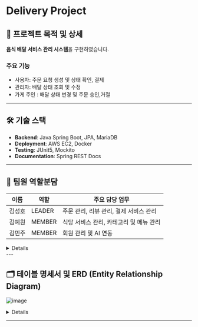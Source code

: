 # Delivery Project

## 📌 프로젝트 목적 및 상세

**음식 배달 서비스 관리 시스템**을 구현하였습니다.

### 주요 기능

- 사용자: 주문 요청 생성 및 상태 확인, 결제
- 관리자: 배달 상태 조회 및 수정
- 가게 주인 : 배달 상태 변경 및 주문 승인,거절

---

## 🛠️ 기술 스택

- **Backend**: Java Spring Boot, JPA, MariaDB
- **Deployment**: AWS EC2, Docker
- **Testing**: JUnit5, Mockito
- **Documentation**: Spring REST Docs

---

## 👥 팀원 역할분담

| 이름  | 역할     | 주요 담당 업무                |
|-----|--------|-------------------------|
| 김성호 | LEADER | 주문 관리, 리뷰 관리, 결제 서비스 관리 |
| 김예원 | MEMBER | 식당 서비스 관리, 카테고리 및 메뉴 관리 |
| 김민주 | MEMBER | 회원 관리 및 AI 연동           |

<details>
  <details>
      <summary> 김민주 담당 기능 </summary>
      1. 회원 관리 기능

      2. AI API 연동
      3. WebSecurityConfig 보안 설정
    ### 1. User Management

- **회원가입**: 사용자 계정 생성 기능. 사용자명, 비밀번호, 주소, 역할 등을 입력받아 저장합니다.
- **로그인 및 인증**: JWT 토큰 기반 인증을 통해 사용자 로그인 기능을 구현했습니다.
- **회원 정보 조회**: 사용자 개인 정보를 조회할 수 있습니다.
- **회원 정보 수정**: 사용자명, 주소, 역할 등을 업데이트할 수 있습니다.
- **회원 탈퇴**: 사용자를 삭제 상태로 변경(soft delete)하여 탈퇴 처리합니다.

### 2. AI 연동

- **AI API 연동**: Google AI API를 활용해 질문에 간결한 응답을 제공하며, 응답 데이터를 DB에 저장하는 기능을 구현했습니다.
- **비용 절감 처리**: 요청 시 글자 수 제한 및 간결한 답변 요청을 통해 API 호출 비용을 최적화했습니다.

### 3. WebSecurityConfig 보안 설정

- **Spring Security 설정**
    - CSRF 비활성화: REST API의 특성을 고려해 CSRF 보호를 비활성화했습니다.
    - 세션 사용 안 함: JWT 기반 인증 방식을 사용하여 세션을 생성하지 않고, `STATELESS`로 설정했습니다.

- **JWT 인증 및 권한 관리**
    - `JwtAuthenticationFilter`와 `JwtAuthorizationFilter`를 추가하여 로그인 시 JWT 토큰 생성 및 요청 인증을 처리합니다.
    - 사용자 권한(Role)에 따라 API 접근 권한을 분리했습니다.

- **API별 접근 권한 설정**
    - `requestMatchers`를 통해 API별로 필요한 권한을 정의했습니다.
    - Ex:
        - `/api/user/signup`, `/api/user/{username}`: 모든 사용자 접근 가능
        - `/api/order/`: `CUSTOMER` 권한 필요
        - `/api/review`: `CUSTOMER`, `OWNER` 등 다양한 권한 필요

- **필터 체인 관리**
    - `JwtAuthenticationFilter`는 로그인 요청 시 토큰을 발급하고,
      `JwtAuthorizationFilter`는 각 요청의 JWT 유효성을 검사합니다.

## 특이사항

- **권한 관리**: MANAGER, MASTER와 같은 특정 권한은 고유 토큰을 통해 부여받도록 구현했습니다.
- **보안 강화**: 비밀번호 암호화 및 JWT 인증 방식을 활용하여 사용자 데이터를 보호합니다.
  </details>
  <details>
    <summary> 김성호 담당 기능</summary>

  </details>
  <details>
    <summary> 김예원 담당 기능</summary>
  1. 카테고리 관리 기능
  2. 가게 관리 기능
  3. 메뉴 관리 기능

### 1. 카테고리 관리 기능

- **카테고리 생성** :
    - 관리자 권한(MANAGER, MASTER)을 확인한 후에 새로운 카테고리를 생성할 수 있습니다.
    - 카테고리 이름 중복 여부를 확인하여 중복 생성 방지 로직이 포함되어 있습니다.

- **카테고리 수정** :
    - 관리자 권한을 확인하여 카테고리 이름 및 활성화 상태를 업데이트할 수 있습니다.

- **카테고리 조회** : 누구나 접근 가능하며, 활성화된 모든 카테고리를 검색 및 조회할 수 있습니다.
    - 정렬 조건 : 생성일순, 수정일순

### 2. 가게 관리 기능

- **가게 생성** :
    - 관리자 권한(MANAGER, MASTER)을 확인한 후에 새로운 가게를 생성할 수 있습니다.
    - 생성 후 기본적으로 활성화 상태로 설정됩니다.
    - 생성 시 카테고리 유효성 확인 로직을 추가하여, 존재하지 않는 카테고리에 등록되지 않도록 구현했습니다.
- **가게 수정** : 관리자(MANAGER, MASTER) 또는 해당 가게 주인(OWNER)만 가게 정보를 업데이트할 수 있습니다.
- **가게 삭제** :
    - 삭제 권한은 관리자(MANAGER, MASTER) 또는 가게 주인(OWNER)에게만 허용됩니다.
    - 소프트 삭제(soft delete)로 구현되어 데이터는 유지되지만, 비활성화 처리됩니다.
- **가게 조회** :
    - 누구나 특정 가게를 조회할 수 있습니다. 전체 가게 조회, 카테고리별 가게 조회, 이름 키워드 검색이 가능합니다.
        - 정렬 조건 : 생성일순, 수정일순
        - 페이징: 기본적으로 페이지당 10개로 제한되며, 10개, 30개, 50개로 설정할 수 있습니다.
    - 평점 정보:
      조회된 가게에는 평점 정보가 포함되며, 가게 리뷰 데이터로부터 평균 평점을 계산하여 제공합니다.

### 3. 메뉴 관리 기능

- **메뉴 생성** : 관리자(MANAGER, MASTER) 또는 해당 가게 주인(OWNER)만 메뉴를 등록할 수 있습니다.
- **메뉴 수정** : 관리자(MANAGER, MASTER) 또는 가게 주인(OWNER)만 메뉴 정보를 업데이트할 수 있습니다.
- **메뉴 삭제** :
    - 삭제 권한은 관리자(MANAGER, MASTER) 또는 해당 가게 주인(OWNER)에게만 허용됩니다.
    - 소프트 삭제(soft delete)로 구현되어 데이터는 유지되지만, 비활성화 처리됩니다.
- **메뉴 조회** :
    - 특정 가게의 모든 메뉴를 조회하거나, 특정 이름의 메뉴를 검색하여 확인할 수 있습니다.
        - 정렬 조건 : 생성일순, 수정일순
        - 페이징: 기본적으로 페이지당 10개로 제한되며, 10개, 30개, 50개로 설정할 수 있습니다.
      </details>

</details>
---

## 🗂️ 테이블 명세서 및 ERD (Entity Relationship Diagram)

![image](https://github.com/user-attachments/assets/81911ac3-ec35-4a4f-bb98-e68b3e70a8d4)

<details>

### p_users 테이블

| 필드 이름        | 데이터 타입         | 설명                |
|--------------|----------------|-------------------|
| `id`         | `uuid`         | PRIMARY KEY       |
| `username`   | `VARCHAR(50)`  | 사용자 ID            |
| `password`   | `VARCHAR(50)`  | 사용자 비밀번호          |
| `role`       | `VARCHAR(20)`  | 사용자 권한            |
| `address`    | `VARCHAR(255)` | 사용자 주소            |
| `created_at` | `TIMESTAMP`    | 레코드 생성 시점         |
| `created_by` | `VARCHAR(255)` | 레코드 생성자(username) |
| `updated_at` | `TIMESTAMP`    | 레코드 수정 시점         |
| `updated_by` | `VARCHAR(255)` | 레코드 수정자(username) |
| `deleted_at` | `TIMESTAMP`    | 레코드 삭제 시점         |
| `deleted_by` | `VARCHAR(255)` | 레코드 삭제자(username) |

### p_categories 테이블

| 필드 이름        | 데이터 타입         | 설명                |
|--------------|----------------|-------------------|
| `id`         | `uuid`         | PRIMARY KEY       |
| `name`       | `VARCHAR(50)`  | 카테고리 이름           |
| `created_at` | `TIMESTAMP`    | 레코드 생성 시점         |
| `created_by` | `VARCHAR(255)` | 레코드 생성자(username) |
| `updated_at` | `TIMESTAMP`    | 레코드 수정 시점         |
| `updated_by` | `VARCHAR(255)` | 레코드 수정자(username) |
| `deleted_at` | `TIMESTAMP`    | 레코드 삭제 시점         |
| `deleted_by` | `VARCHAR(255)` | 레코드 삭제자(username) |

### p_ai_descriptions 테이블

| 필드 이름         | 데이터 타입         | 설명                |
|---------------|----------------|-------------------|
| `id`          | `uuid`         | PRIMARY KEY       |
| `ai_request`  | `text`         | AI 프롬프트에 입력한 내용   |
| `ai_response` | `text`         | AI 프롬프트에서 나온 결과물  |
| `created_at`  | `TIMESTAMP`    | 레코드 생성 시점         |
| `created_by`  | `VARCHAR(255)` | 레코드 생성자(username) |
| `updated_at`  | `TIMESTAMP`    | 레코드 수정 시점         |
| `updated_by`  | `VARCHAR(255)` | 레코드 수정자(username) |
| `deleted_at`  | `TIMESTAMP`    | 레코드 삭제 시점         |
| `deleted_by`  | `VARCHAR(255)` | 레코드 삭제자(username) |

### p_menus 테이블

| 필드 이름           | 데이터 타입         | 설명                      |
|-----------------|----------------|-------------------------|
| `id`            | `uuid`         | PRIMARY KEY             |
| `restaurant_id` | `uuid`         | 식당 ID, p_restaurants 참조 |
| `name`          | `VARCHAR(255)` | 메뉴 이름                   |
| `description`   | `text`         | AI API로 생성되는 메뉴 설명      |
| `price`         | `int`          | 메뉴 가격                   |
| `is_hidden`     | `boolean`      | 메뉴의 숨김 여부               |
| `created_at`    | `TIMESTAMP`    | 레코드 생성 시점               |
| `created_by`    | `VARCHAR(255)` | 레코드 생성자(username)       |
| `updated_at`    | `TIMESTAMP`    | 레코드 수정 시점               |
| `updated_by`    | `VARCHAR(255)` | 레코드 수정자(username)       |
| `deleted_at`    | `TIMESTAMP`    | 레코드 삭제 시점               |
| `deleted_by`    | `VARCHAR(255)` | 레코드 삭제자(username)       |

### p_order_items 테이블

| 필드 이름        | 데이터 타입         | 설명                        |
|--------------|----------------|---------------------------|
| `id`         | `uuid`         | PRIMARY KEY, 주문 항목 고유 식별자 |
| `order_id`   | `uuid`         | 주문 ID, p_orders 참조        |
| `menu_id`    | `uuid`         | 주문한 메뉴의 ID, p_menus 참조    |
| `quantity`   | `int`          | 메뉴 수량                     |
| `created_at` | `TIMESTAMP`    | 레코드 생성 시점                 |
| `created_by` | `VARCHAR(255)` | 레코드 생성자(username)         |
| `updated_at` | `TIMESTAMP`    | 레코드 수정 시점                 |
| `updated_by` | `VARCHAR(255)` | 레코드 수정자(username)         |
| `deleted_at` | `TIMESTAMP`    | 레코드 삭제 시점                 |
| `deleted_by` | `VARCHAR(255)` | 레코드 삭제자(username)         |

### p_reviews 테이블

| 필드 이름        | 데이터 타입         | 설명                 |
|--------------|----------------|--------------------|
| `id`         | `uuid`         | PRIMARY KEY        |
| `order_id`   | `uuid`         | 주문 id, p_orders 참조 |
| `rating`     | `int`          | 별점 (1~5)           |
| `comment`    | `text`         | 댓글                 |
| `created_at` | `TIMESTAMP`    | 레코드 생성 시점          |
| `created_by` | `VARCHAR(255)` | 레코드 생성자(username)  |
| `updated_at` | `TIMESTAMP`    | 레코드 수정 시점          |
| `updated_by` | `VARCHAR(255)` | 레코드 수정자(username)  |
| `deleted_at` | `TIMESTAMP`    | 레코드 삭제 시점          |
| `deleted_by` | `VARCHAR(255)` | 레코드 삭제자(username)  |

### p_restraunts 테이블

| 필드 이름         | 데이터 타입         | 설명                                  |
|---------------|----------------|-------------------------------------|
| `id`          | `uuid`         | PRIMARY KEY                         |
| `name`        | `VARCHAR(255)` | 가게 이름                               |
| `category_id` | `uuid`         | 가게가 속하고 있는 카테고리, p_categories.id 참조 |
| `owner_id`    | `INTEGER`      | 가게 소유자, p_users.id 참조               |
| `address`     | `VARCHAR(255)` | 가게 주소지                              |
| `is_hidden`   | `BOOLEAN`      | 가게의 숨김 처리 여부, default: `FALSE`      |
| `created_at`  | `TIMESTAMP`    | 레코드 생성 시점                           |
| `created_by`  | `VARCHAR(255)` | 레코드 생성자(username)                   |
| `updated_at`  | `TIMESTAMP`    | 레코드 수정 시점                           |
| `updated_by`  | `VARCHAR(255)` | 레코드 수정자(username)                   |
| `deleted_at`  | `TIMESTAMP`    | 레코드 삭제 시점                           |
| `deleted_by`  | `VARCHAR(255)` | 레코드 삭제자(username)                   |

### p_orders 테이블

| 필드 이름              | 데이터 타입         | 설명                      |
|--------------------|----------------|-------------------------|
| `id`               | `UUID`         | PRIMARY KEY             |
| `user_id`          | `INTEGER`      | 사용자 ID, p_users 참조      |
| `restaurant_id`    | `UUID`         | 식당 ID, p_restaurants 참조 |
| `order_type`       | `VARCHAR(20)`  | 온라인 / 오프라인 주문 식별        |
| `status`           | `VARCHAR(20)`  | 현재 주문 상태                |
| `total_price`      | `int`          | 주문의 총 가격                |
| `delivery_address` | `VARCHAR(255)` | 사용자 배송지                 |
| `delivery_request` | `text`         | 사용자 배송 요청사항             |
| `created_at`       | `TIMESTAMP`    | 레코드 생성 시점               |
| `created_by`       | `VARCHAR(255)` | 레코드 생성자(username)       |
| `updated_at`       | `TIMESTAMP`    | 레코드 수정 시점               |
| `updated_by`       | `VARCHAR(255)` | 레코드 수정자(username)       |
| `cancelled_at`     | `TIMESTAMP`    | 레코드 취소 시점               |
| `deleted_at`       | `TIMESTAMP`    | 레코드 삭제 시점               |
| `deleted_by`       | `VARCHAR(255)` | 레코드 삭제자(username)       |
|                    |                |                         |

### p_payments 테이블

| 필드 이름            | 데이터 타입         | 설명                                   |
|------------------|----------------|--------------------------------------|
| `id`             | `uuid`         | PRIMARY KEY                          |
| `order_id`       | `uuid`         | 결제와 연관된 주문 ID, p_orders 참조           |
| `amount`         | `int`          | 결제된 총 금액                             |
| `payment_method` | `VARCHAR(50)`  | 결제 방식을 나타내는 문자열 (카드 결제만 지원하므로 생략 가능) |
| `pg_response`    | `TEXT`         | 결제 게이트웨이(PG사)에서 받은 응답 저장             |
| `created_at`     | `TIMESTAMP`    | 레코드 생성 시점                            |
| `created_by`     | `VARCHAR(255)` | 레코드 생성자(username)                    |
| `updated_at`     | `TIMESTAMP`    | 레코드 수정 시점                            |
| `updated_by`     | `VARCHAR(255)` | 레코드 수정자(username)                    |
| `deleted_at`     | `TIMESTAMP`    | 레코드 삭제 시점                            |
| `deleted_by`     | `VARCHAR(255)` | 레코드 삭제자(username)                    |

</details>


---